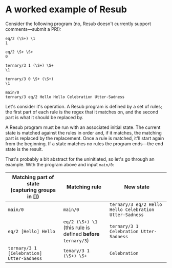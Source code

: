 # A worked example of Resub

Consider the following program (no, Resub doesn't currently support comments—submit a PR!):

```
eq/2 (\S+) \1
1

eq/2 \S+ \S+
0

ternary/3 1 (\S+) \S+
\1

ternary/3 0 \S+ (\S+)
\1

main/0
ternary/3 eq/2 Hello Hello Celebration Utter-Sadness
```

Let's consider it's operation. A Resub program is defined by a set of rules; the first part of each rule is the regex that it matches on, and the second part is what it should be replaced by.

A Resub program must be run with an associated initial state. The current state is matched against the rules in order and, if it matches, the matching part is replaced by the replacement. Once a rule is matched, it'll start again from the beginning. If a state matches no rules the program ends—the end state is the result.

That's probably a bit abstract for the uninitiated, so let's go through an example. With the program above and input `main/0`:

| **Matching part of state**<br />(capturing groups in []) | **Matching rule**                                            | **New state**                                          |
| -------------------------------------------------------- | ------------------------------------------------------------ | ------------------------------------------------------ |
| `main/0`                                                 | `main/0`                                                     | `ternary/3 eq/2 Hello Hello Celebration Utter-Sadness` |
| `eq/2 [Hello] Hello`                                     | `eq/2 (\S+) \1`<br />(this rule is defined **before** `ternary/3`) | `ternary/3 1 Celebration Utter-Sadness`                |
| `ternary/3 1 [Celebration] Utter-Sadness`                | `tenary/3 1 (\S+) \S+`                                       | `Celebration`                                          |

